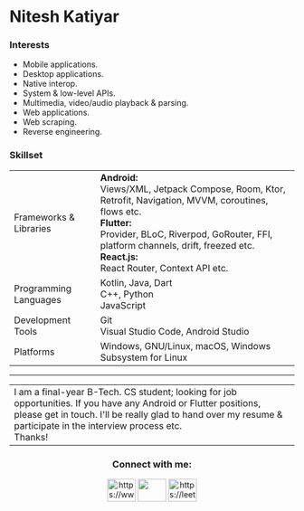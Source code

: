 # Nitesh Katiyar


### Interests

- Mobile applications.
- Desktop applications.
- Native interop.
- System & low-level APIs.
- Multimedia, video/audio playback & parsing.
- Web applications.
- Web scraping.
- Reverse engineering.


### Skillset

<table>
  <tr>
    <td>Frameworks & Libraries</td>
    <td>
      <strong>Android: </strong><br>
      Views/XML, Jetpack Compose, Room, Ktor, Retrofit, Navigation, MVVM, coroutines, flows etc.
      <br>
      <strong>Flutter: </strong><br>
      Provider, BLoC, Riverpod, GoRouter, FFI, platform channels, drift, freezed etc.
      <br>
      <strong>React.js: </strong><br>
      React Router, Context API etc.
      <br>
    </td>
  </tr>
  <tr>
    <td>Programming Languages</td>
    <td>
      Kotlin, Java, Dart
      <br>
      C++, Python
      <br>
      JavaScript
    </td>
  </tr>
  <tr>
    <td>Development Tools</td>
    <td>
      Git
      <br>
      Visual Studio Code, Android Studio
    </td>
  </tr>
  <tr>
    <td>Platforms</td>
    <td>
      Windows, GNU/Linux, macOS, Windows Subsystem for Linux
    </td>
  </tr>
</table>

<hr>

<table>
  <tr>
    <td>
      I am a final-year B-Tech. CS student; looking for job opportunities. If you have any Android or Flutter positions, please get in touch. I'll be really glad to hand over my resume & participate in the interview process etc.<br>
      Thanks!
    </td>
  </tr>
</table>

<h3 align="center">Connect with me:</h3>
<p align="center">
<a href="https://www.linkedin.com/in/niteshkatiyar7/" target="blank"><img align="center" src="https://raw.githubusercontent.com/rahuldkjain/github-profile-readme-generator/master/src/images/icons/Social/linked-in-alt.svg" alt="https://www.linkedin.com/in/shreyansh-sachan-73b875245/" height="40" width="50" /></a>
<a href="https://www.instagram.com/sociopath_thor/" target="blank"><img align="center" src="https://raw.githubusercontent.com/rahuldkjain/github-profile-readme-generator/master/src/images/icons/Social/instagram.svg" height="40" width="50" /></a> 
<a href="https://leetcode.com/niteshkatiyar7/" target="blank"><img align="center" src="https://raw.githubusercontent.com/rahuldkjain/github-profile-readme-generator/master/src/images/icons/Social/leet-code.svg" alt="https://leetcode.com/shreyanshsachan/" height="40" width="50" /></a>
